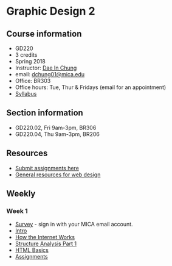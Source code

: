 # Graphic Design 2

## Course information
- GD220
- 3 credits
- Spring 2018
- Instructor: [Dae In Chung](http://paperdove.com)
- email: [dchung01@mica.edu](mailto:dchung01@mica.edu)
- Office: BR303
- Office hours: Tue, Thur & Fridays (email for an appointment)
- [Syllabus](files/MICA-18SP-GD2-Syllabus.pdf)

## Section information
- GD220.02, Fri 9am-3pm, BR306
- GD220.04, Thu 9am-3pm, BR206

## Resources
- [Submit assignments here](https://drive.google.com/drive/folders/1FL4Xx3JmJ5GCiPo8ZYH_FHtI-Rg6dmSY?usp=sharing)
- [General resources for web design](resources.md)

## Weekly
### Week 1
- [Survey](https://goo.gl/forms/VVXaOns6NjjY6fwz1) - sign in with your MICA email account.
- [Intro](lectures/w1-intro.md)
- [How the Internet Works](lectures/w1-how-the-internet-works.md)
- [Structure Analysis Part 1](lectures/w1-structure-analysis-1.md)
- [HTML Basics](lectures/w1-html-basics.md)
- [Assignments](lectures/w1-assignments.md)

<!--

### Week 2
- HTML review
- [CSS Basics](lectures/w2/css-basics.md)
- [CSS Text Properties](lectures/w2/css-text.md)
- [Structure Analysis Part 2](lectures/w2/structure-analysis-2.md)
- [CSS Colors](lectures/w2/css-colors.md)
- [Assignments](lectures/w2/w2-assignments.md)

### Week 3
- [Having problems with your code?](lectures/w3/problem-solving-tips.md)
- [Box Model](lectures/w3/box-model.md)
- Drawing with CSS - [reference](https://css-tricks.com/examples/ShapesOfCSS/)
- [Project 1: Lyrical Mapping](lectures/w3/proj-lyrical-mapping.md)
- [Assignments](lectures/w3/w3-assignments.md)

### Week 4
- [Slicing PSD mockup](lectures/w4/slice-psd-mockup.md)
- [HTML/CSS template walkthrough](lectures/w4/proj1-template-walkthrough.md)
- [Assignments](lectures/w4/w4-assignments.md)

### Week 5
- Work on Project 1
- [Assignments](lectures/w5/w5-assignments.md)

### Week 6
- [CSS Layout: Position](lectures/w6/css-layout-position.md)
- [CSS Hover](lectures/w6/css-hover.md)
- [Project 1 reflection](lectures/w6/proj1-reflections.md)
- [Assignments](lectures/w6/w6-assignments.md)

### Week 7
- Layout practice: [result](images/layout-practice-sample.png), [code to use](http://codepen.io/cdaein/pen/vxNPme?editors=1000)
- [CSS Animation Basics](lectures/w7/css-animation-basics.md)
- [Poster design coding template](lectures/w7/proj-poster-template.md)
- [Assignments](lectures/w7/w7-assignments.md)

### Week 8
- Work on poster design: check [these example codes](lectures/w8/examples.md)
- [Assignments](lectures/w8/w8-assignments.md)

### Week 9
*No class - Spring Break*

### Week 10
- Poster presentation
- [CSS Layout: Float](lectures/w10/css-layout-float.md)
- [assignments](lectures/w10/w10-assignments.md)

### Week 11
- Tutorial sharing
- Wireframing: [video 1](https://www.youtube.com/watch?v=8-vTd7GRk-w), [video 2](https://www.youtube.com/watch?v=PmmQjLqJQlY)
- [Grid template](files/grid-template.zip) for practice
- [Final project brief](lectures/w11/proj-event.md)

### Week 12
- [assignments](lectures/w12/w12-assignments.md)

### Week 13
- [Hosting Your Website](lectures/w13/hosting-website.md)
- [Assignments](lectures/w13/w13-assignments.md)

### Week 14
- [Navigation bar](lectures/w13/navigation.md)


-->

